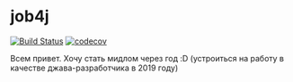 # job4j
[![Build Status](https://travis-ci.org/azicks/job4j.svg?branch=master)](https://travis-ci.org/azicks/job4j)
[![codecov](https://codecov.io/gh/azicks/job4j/branch/master/graph/badge.svg)](https://codecov.io/gh/azicks/job4j)

Всем привет. Хочу стать мидлом через год :D (устроиться на работу в качестве джава-разработчика в 2019 году)